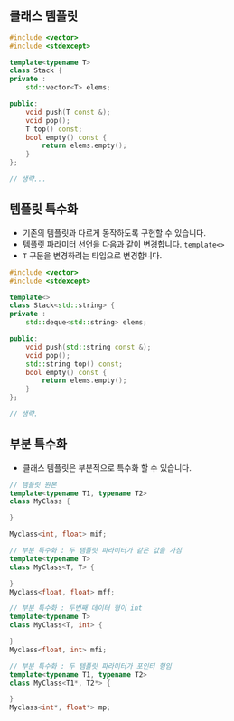 ## 클래스 템플릿
```c++
#include <vector>
#include <stdexcept>

template<typename T>
class Stack {
private :
	std::vector<T> elems;

public:
	void push(T const &);
	void pop();
	T top() const;
	bool empty() const {
		return elems.empty();
	}
};

// 생략...
``` 
## 템플릿 특수화
* 기존의 템플릿과 다르게 동작하도록 구현할 수 있습니다. 
* 템플릿 파라미터 선언을 다음과 같이 변경합니다. `template<>`
* `T` 구문을 변경하려는 타입으로 변경합니다.
```c++
#include <vector>
#include <stdexcept>

template<>
class Stack<std::string> {
private :
	std::deque<std::string> elems;

public:
	void push(std::string const &);
	void pop();
	std::string top() const;
	bool empty() const {
		return elems.empty();
	}
};

// 생략.
```

## 부분 특수화
* 클래스 템플릿은 부분적으로 특수화 할 수 있습니다. 
```c++
// 템플릿 원본
template<typename T1, typename T2>
class MyClass {

}

Myclass<int, float> mif;

// 부분 특수화 : 두 템플릿 파라미터가 같은 값을 가짐
template<typename T>
class MyClass<T, T> {

}
Myclass<float, float> mff;

// 부분 특수화 : 두번째 데이터 형이 int
template<typename T>
class MyClass<T, int> {

}
Myclass<float, int> mfi;

// 부분 특수화 : 두 템플릿 파라미터가 포인터 형임
template<typename T1, typename T2>
class MyClass<T1*, T2*> {

}
Myclass<int*, float*> mp;
```